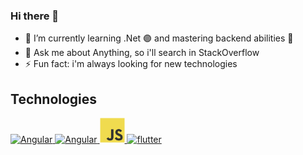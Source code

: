 ### Hi there 👋


- 🌱 I’m currently learning .Net 🟣 and mastering backend abilities 🌌
- 💬 Ask me about Anything, so i'll search in StackOverflow
- ⚡ Fun fact: i'm always looking for new technologies  

## Technologies
<a href="https://learn.microsoft.com/en-us/aspnet/core/?view=aspnetcore-7.0" target="_blank" rel="noreferrer"> <img src="https://upload.wikimedia.org/wikipedia/commons/thumb/e/ee/.NET_Core_Logo.svg/2048px-.NET_Core_Logo.svg.png" alt="Angular" width="40" height="40"/> </a>
 <a href="https://angular.io/" target="_blank" rel="noreferrer"> <img src="https://static-00.iconduck.com/assets.00/angular-icon-1931x2048-bef1f3lm.png" alt="Angular" width="40" height="40"/> </a>
 <a href="https://developer.mozilla.org/en-US/docs/Web/JavaScript" target="_blank" rel="noreferrer"> <img src="https://raw.githubusercontent.com/devicons/devicon/master/icons/javascript/javascript-original.svg" alt="javascript" width="40" height="40"/> </a>
<a href="https://flutter.dev" target="_blank" rel="noreferrer"> <img src="https://www.vectorlogo.zone/logos/flutterio/flutterio-icon.svg" alt="flutter" width="40" height="40"/> </a>

<!-- <img src="https://www.codewars.com/users/PetSon/badges/small"></img> -->





